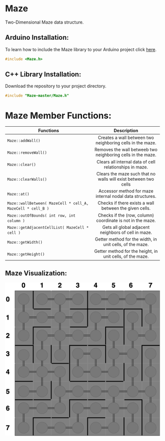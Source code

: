 # Maze
Two-Dimensional Maze data structure.

## Arduino Installation:
To learn how to include the Maze library to your Arduino project click [here](https://www.arduino.cc/en/guide/libraries#toc4). 
```c++
#include <Maze.h>
```

## C++ Library Installation:
Download the repository to your project directory.
```c++
#include "Maze-master/Maze.h"
```

# Maze Member Functions:

| Functions | Description| 
| -------------------  |:-----------------------------------------------------------:| 
| `Maze::addWall()`    | Creates a wall between two neighboring cells in the maze.   | 
| `Maze::removeWall()` | Removes the wall betweeb two neighboring cells in the maze. |
| `Maze::clear()` | Clears all internal data of cell relationships in maze. |
| `Maze::clearWalls()` | Clears the maze such that no walls will exist between two cells |
| `Maze::at()` | Accessor method for maze internal nodal data structures. |
| `Maze::wallBetween( MazeCell * cell_A, MazeCell * cell_B )` | Checks if there exists a wall between the given cells. |
| `Maze::outOfBounds( int row, int column )` | Checks if the (row, column) coordinate is not in the maze. |
| `Maze::getAdjacentCellList( MazeCell * cell )` | Gets all global adjacent neighbors of cell in maze. |
| `Maze::getWidth()` | Getter method for the width, in unit cells, of the maze. |
| `Maze::getHeight()` | Getter method for the height, in unit cells, of the maze. |

## Maze Visualization:
![Alt Text](https://github.com/jimenezjose/Maze/blob/master/.images/Maze-Graph.png)
